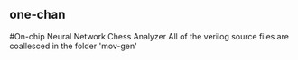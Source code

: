 ## one-chan
#On-chip Neural Network Chess Analyzer
All of the verilog source files are coallesced in the folder 'mov-gen'

